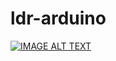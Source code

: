 # ldr-arduino


[![IMAGE ALT TEXT](https://github.com/raizengxd/ldr-arduino/blob/master/Capture.PNG)](https://github.com/raizengxd/ldr-arduino/blob/master/20200408_184641.mp4)



